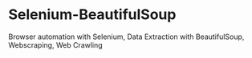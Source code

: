 # Selenium-BeautifulSoup
Browser automation with Selenium, Data Extraction with BeautifulSoup, Webscraping, Web Crawling
